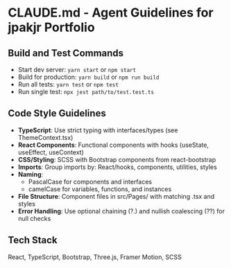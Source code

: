 # CLAUDE.md - Agent Guidelines for jpakjr Portfolio

## Build and Test Commands
- Start dev server: `yarn start` or `npm start`
- Build for production: `yarn build` or `npm run build`
- Run all tests: `yarn test` or `npm test`
- Run single test: `npx jest path/to/test.test.ts`

## Code Style Guidelines
- **TypeScript**: Use strict typing with interfaces/types (see ThemeContext.tsx)
- **React Components**: Functional components with hooks (useState, useEffect, useContext)
- **CSS/Styling**: SCSS with Bootstrap components from react-bootstrap
- **Imports**: Group imports by: React/hooks, components, utilities, styles
- **Naming**: 
  - PascalCase for components and interfaces
  - camelCase for variables, functions, and instances
- **File Structure**: Component files in src/Pages/ with matching .tsx and styles
- **Error Handling**: Use optional chaining (?.) and nullish coalescing (??) for null checks

## Tech Stack
React, TypeScript, Bootstrap, Three.js, Framer Motion, SCSS